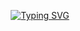 <p align="center">
<a href="https://git.io/typing-svg"><img src="https://readme-typing-svg.demolab.com?font=League+Script&size=40&pause=1000&color=AACEFFFF&center=true&width=500&height=100&lines=heyyyyy+++y'all!!" alt="Typing SVG" /></a>
</p>
